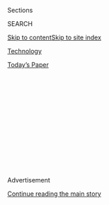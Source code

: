 <div id="app">

<div>

<div>

<div>

<div class="NYTAppHideMasthead css-1q2w90k e1suatyy0">

<div class="section css-ui9rw0 e1suatyy2">

<div class="css-eph4ug er09x8g0">

<div class="css-6n7j50">

</div>

<span class="css-1dv1kvn">Sections</span>

<div class="css-10488qs">

<span class="css-1dv1kvn">SEARCH</span>

</div>

[Skip to content](#site-content)[Skip to site
index](#site-index)

</div>

<div id="masthead-section-label" class="css-1wr3we4 eaxe0e00">

[Technology](https://www.nytimes.com/section/technology)

</div>

<div class="css-10698na e1huz5gh0">

</div>

</div>

<div id="masthead-bar-one" class="section hasLinks css-15hmgas e1csuq9d3">

<div class="css-uqyvli e1csuq9d0">

</div>

<div class="css-1uqjmks e1csuq9d1">

</div>

<div class="css-9e9ivx">

[](https://myaccount.nytimes.com/auth/login?response_type=cookie&client_id=vi)

</div>

<div class="css-1bvtpon e1csuq9d2">

[Today’s
Paper](https://www.nytimes.com/section/todayspaper)

</div>

</div>

</div>

</div>

<div data-aria-hidden="false">

<div id="site-content" data-role="main">

<div>

<div class="css-1aor85t" style="opacity:0.000000001;z-index:-1;visibility:hidden">

<div class="css-1hqnpie">

<div class="css-epjblv">

<span class="css-17xtcya">[Technology](/section/technology)</span><span class="css-x15j1o">|</span><span class="css-fwqvlz">China’s
King of Internet Fluff Wants to Conquer the
World</span>

</div>

<div class="css-k008qs">

<div class="css-1iwv8en">

<span class="css-18z7m18"></span>

<div>

</div>

</div>

<span class="css-1n6z4y">https://nyti.ms/2yFmMVZ</span>

<div class="css-1705lsu">

<div class="css-4xjgmj">

<div class="css-4skfbu" data-role="toolbar" data-aria-label="Social Media Share buttons, Save button, and Comments Panel with current comment count" data-testid="share-tools">

  - 
  - 
  - 
  - 
    
    <div class="css-6n7j50">
    
    </div>

  - 

</div>

</div>

</div>

</div>

</div>

</div>

<div id="NYT_TOP_BANNER_REGION" class="css-13pd83m">

</div>

<div id="top-wrapper" class="css-1sy8kpn">

<div id="top-slug" class="css-l9onyx">

Advertisement

</div>

[Continue reading the main
story](#after-top)

<div class="ad top-wrapper" style="text-align:center;height:100%;display:block;min-height:250px">

<div id="top" class="place-ad" data-position="top" data-size-key="top">

</div>

</div>

<div id="after-top">

</div>

</div>

<div id="sponsor-wrapper" class="css-1hyfx7x">

<div id="sponsor-slug" class="css-19vbshk">

Supported by

</div>

[Continue reading the main
story](#after-sponsor)

<div id="sponsor" class="ad sponsor-wrapper" style="text-align:center;height:100%;display:block">

</div>

<div id="after-sponsor">

</div>

</div>

<div class="css-1vkm6nb ehdk2mb0">

# China’s King of Internet Fluff Wants to Conquer the World

</div>

<div class="css-79elbk" data-testid="photoviewer-wrapper">

<div class="css-z3e15g" data-testid="photoviewer-wrapper-hidden">

</div>

<div class="css-1a48zt4 ehw59r15" data-testid="photoviewer-children">

![<span class="css-16f3y1r e13ogyst0" data-aria-hidden="true">Bytedance
says that more than half a billion people worldwide use its video apps
Douyin (in China) or TikTok (the rest of the world) at least once a
month.  
  
  
</span><span class="css-cnj6d5 e1z0qqy90" itemprop="copyrightHolder"><span class="css-1ly73wi e1tej78p0">Credit...</span><span><span>Images:
TikTok and Douyin. Photo illustration by The New York
Times</span></span></span>](https://static01.nyt.com/images/2018/10/29/business/00BYTEDANCE-COMBO/00BYTEDANCE-COMBO-articleLarge.jpg?quality=75&auto=webp&disable=upscale)

</div>

</div>

<div class="css-xt80pu e12qa4dv0">

<div class="css-18e8msd">

<div class="css-vp77d3 epjyd6m0">

<div class="css-1baulvz">

By [<span class="css-1baulvz last-byline" itemprop="name">Raymond
Zhong</span>](https://www.nytimes.com/by/raymond-zhong)

</div>

</div>

  - Oct. 29,
    2018

  - 
    
    <div class="css-4xjgmj">
    
    <div class="css-d8bdto" data-role="toolbar" data-aria-label="Social Media Share buttons, Save button, and Comments Panel with current comment count" data-testid="share-tools">
    
      - 
      - 
      - 
      - 
        
        <div class="css-6n7j50">
        
        </div>
    
      - 
    
    </div>
    
    </div>

</div>

<div class="css-tk9fsr">

[阅读简体中文版](https://cn.nytimes.com/technology/20181030/bytedance-app-funding-china/ "Read in Simplified Chinese")[閱讀繁體中文版](https://cn.nytimes.com/technology/20181030/bytedance-app-funding-china/zh-hant/ "Read in Traditional Chinese")

</div>

</div>

<div class="section meteredContent css-1r7ky0e" name="articleBody" itemprop="articleBody">

<div class="css-1fanzo5 StoryBodyCompanionColumn">

<div class="css-53u6y8">

BEIJING — A Chinese internet company that serves up homemade
break-dancing videos, dishy news bites and goofy hashtag challenges has
become one of the planet’s most richly valued start-ups, with a roughly
[$75 billion price
tag](https://www.nytimes.com/2018/09/28/technology/bytedance-fundraising-toutiao-tiktok.html).
And it has big plans for storming phone screens across the rest of the
globe, too.

You may not have heard of the company, Bytedance. You may never have
used any of its breezy, colorful apps. But your nearest teenager is
probably already obsessed with Musical.ly, the [video-sharing
platform](https://www.nytimes.com/2016/08/10/technology/china-homegrown-internet-companies-rest-of-the-world.html)
that [Bytedance bought for around $1 billion last
year](https://www.nytimes.com/2017/11/10/business/dealbook/musically-sold-app-video.html)
and folded into its own video service, TikTok.

“Frankly, it’s meaningless stuff,” said Dong Yaxin, 20, a college
student in Beijing who says he is active every day on Douyin, the
Chinese version of TikTok. Bytedance says that more than half a billion
people worldwide use Douyin or TikTok at least once a month.

</div>

</div>

<div class="css-1fanzo5 StoryBodyCompanionColumn">

<div class="css-53u6y8">

Cute pet videos. Lip-syncing to pop ear worms. Glossy digital effects
...

</div>

</div>

<div id="tik-tok-layers-autoplay" class="section interactive-content interactive-size-scoop css-h79tgy" data-id="100000006185945">

<div class="css-17ih8de interactive-body" data-sourceid="100000006185945">

<div class="g-graphic" data-preview-slug="2018-07-13-autoplay-video-update">

<div class="g-video-wrapper">

<div class="g-video-shell" data-scoop-id="" data-poster-url="https://int.nyt.com/data/videotape/finished/2018/10/1540822223/tik-tok-falco-edit-1254w.jpg" data-mp4="https://int.nyt.com/data/videotape/finished/2018/10/1540822223/tik-tok-falco-edit-1254w.mp4" data-ratio="540:960" data-autoplay="true" data-muted="true" data-mute-toggle="false" data-desktop-only-autoplay="false" data-loop="true" data-controls="false" data-auto-pause="false">

</div>

</div>

</div>

</div>

A clip from @falcopunch on TikTok.

</div>

<div class="css-1fanzo5 StoryBodyCompanionColumn">

<div class="css-53u6y8">

... and people who are very good at doing the
robot.

</div>

</div>

<div id="tik-tok-robot-autoplay" class="section interactive-content interactive-size-scoop css-h79tgy" data-id="100000006185935">

<div class="css-17ih8de interactive-body" data-sourceid="100000006185935">

<div class="g-graphic" data-preview-slug="2018-07-13-autoplay-video-update">

<div class="g-video-wrapper">

<div class="g-video-shell" data-scoop-id="" data-poster-url="https://int.nyt.com/data/videotape/finished/2018/10/1540821530/tik-tok-res-edit-1254w.jpg" data-mp4="https://int.nyt.com/data/videotape/finished/2018/10/1540821530/tik-tok-res-edit-1254w.mp4" data-ratio="540:960" data-autoplay="true" data-muted="true" data-mute-toggle="false" data-desktop-only-autoplay="false" data-loop="true" data-controls="false" data-auto-pause="false">

</div>

</div>

</div>

</div>

A clip from @rezbkr on TikTok.

</div>

<div class="css-1fanzo5 StoryBodyCompanionColumn">

<div class="css-53u6y8">

“There isn’t such a strong sense of purpose on Douyin,” Mr. Dong said.
“That’s actually what’s so good about it.”

But even for a purveyor of fluff, crossing the tech world’s most
treacherous divide will not be carefree. There are two major internets
right now: China’s and the rest of the world’s. Beijing’s tough rules on
content and operations have long made China difficult, even impossible,
terrain for American internet companies.

Those rules have also largely penned in homegrown titans like Tencent,
whose overseas expansion plans have been hamstrung by the unique demands
of catering to China’s online population.

So far, Bytedance — which recently secured $3 billion in new funding
from SoftBank and other heavyweight investors — has found a rare measure
of success in both internets by doing things a little differently.

</div>

</div>

<div class="css-1fanzo5 StoryBodyCompanionColumn">

<div class="css-53u6y8">

For one, it is making no pretense to be bridging the two digital realms.

Users of Douyin are entirely walled off from users of TikTok and vice
versa; the better to manage the material that people in China can see.
Beijing’s tightening controls have made these decidedly un-fun times to
be in the business of fun.

[Video game
companies](https://www.nytimes.com/2018/08/31/technology/china-videogames-myopia-tencent.html),
[celebrity gossip
bloggers](https://www.nytimes.com/2017/06/09/world/asia/china-celebrity-news-wechat.html)
and [live-streaming
stars](https://www.nytimes.com/2018/10/16/world/asia/china-yang-kaili-anthem.html)
have all been through the wringer recently as the government works
harder to stamp out cultural content that it deems unhealthy or
unwholesome. The crackdown has not spared Bytedance — the authorities
ordered the company’s joke-sharing app offline [in April this
year](https://www.nytimes.com/2018/04/11/technology/china-toutiao-bytedance-censor.html).

The company has also crossed borders with relative ease by focusing on
light, affirming fare, and on attracting young — [very
young](https://www.nytimes.com/2016/09/17/business/media/a-social-network-frequented-by-children-tests-the-limits-of-online-regulation.html)
— users. But the Chinese Communist Party is not alone in having
discovered a sordid side to Bytedance’s platforms.

Both before the company bought Musical.ly and since, horrified parents
and others have reported finding adolescent users [showing off
suggestive dance
moves](https://medium.com/s/parenting-stories/porn-is-not-the-worst-thing-on-musical-ly-5df07ab842af)
on the app, mouthing lyrics about rough sex and worse. Police in Britain
have
[investigated](http://www.edp24.co.uk/news/crime/police-investigation-after-two-children-from-eastgate-academy-in-king-s-lynn-allegedly-groomed-on-musical-ly-app-1-5036808)
reports of adults propositioning children through Musical.ly.

Bytedance added new privacy settings and parental controls to TikTok in
June. But if the company, which declined to comment for this article,
cannot expand its ability to manage such issues at the same rapid clip
at which it is drawing new users, its products could become the bane of
many more parents and governments in many more countries.

Their children might not care.

Kang Sae-eun, 14, an eighth grader in Seoul, loves watching other young
South Koreans on TikTok. There’s the girl who makes crazy faces, and the
excellent dancer. There’s the cool girl with short hair — real “girl
crush” material, she said.

They are funny and uninhibited, Sae-eun said. And best of all, they are
regular kids like her.

“It is much harder for young people like elementary school students to
become famous on the better-known platforms, like YouTube, Facebook or
Instagram, all of which I also use,” she said.

</div>

</div>

<div class="css-1fanzo5 StoryBodyCompanionColumn">

<div class="css-53u6y8">

Sae-eun said she didn’t realize that TikTok was made in China, which
raises what might be the most interesting question about Bytedance: How
did a company that is further democratizing self-expression come out of
sternly undemocratic China in the first place?

Bytedance, which was founded in 2012, did not set out to dominate the
market for bite-size videos. For many years, the company’s best-known
product was not Douyin but a news aggregator called Jinri Toutiao, which
uses machine learning to figure out what users like, then feeds them
more of it.

In China, few media outlets command much loyalty among readers. That
means an aggregator is a valuable and timesaving way to figure out what
to read.

After a while, though, Beijing realized that an app that gave people
exactly what they wanted ended up giving them a lot of
not-very-wholesome stuff.

Last December, after China’s internet regulator accused Toutiao of
[spreading “pornographic”
information](https://www.nytimes.com/2018/01/02/business/china-toutiao-censorship.html),
Bytedance halted updates to several sections of the app and removed or
suspended hundreds of content creators. A few months later, Toutiao was
[temporarily removed from app
stores](https://www.nytimes.com/2018/04/11/technology/china-toutiao-bytedance-censor.html)
for unspecified reasons. And Bytedance’s joke-sharing app, Neihan
Duanzi, was [shut down
entirely](https://www.nytimes.com/2018/04/12/business/china-bytedance-duanzi-censor.html).

In a lengthy letter of apology, the company’s founder and chief
executive, Zhang Yiming, vowed to increase the number of employees
moderating content to 10,000 from 6,000.

“The product went astray, and content appeared that did not accord with
core socialist values,” Mr. Zhang wrote.

</div>

</div>

<div class="css-1fanzo5 StoryBodyCompanionColumn">

<div class="css-53u6y8">

By then, Bytedance had another rising star in its stable.

Douyin was not even Bytedance’s first video app when it was released in
2016. But in the somewhat arbitrary, mildly mysterious way in which
these things happen, it became huge.

The app is engineered for swift, maximal addictiveness.

Open Douyin or TikTok and you are plunged right into a video. Swipe up
to get another, each refresh of the screen providing a dopamine jolt.
The videos fill your phone display entirely, blocking the clock at the
top and preventing you from seeing how many hours you have spent
watching puppies and comedy skits and synchronized dancing.

Satsuki Hatashita, a 20-year-old college student in western Japan, has
been hooked for months. She now knows not to use the app before taking a
shower. “I wouldn’t be able to shower for a long time, until I finally
stopped watching TikTok,” she said.

She, too, was surprised to learn that the app was Chinese.

People like Ms. Hatashita have given Bytedance confidence in its march
overseas. The company has opened offices in Japan, Brazil, India, the
United States and beyond.

Still, Chinese staff stationed in China oversee significant aspects of
Bytedance’s international apps. They even produce some culturally
specific content, such as push notifications suggesting videos to watch.
The company is hiring speakers of more than a dozen languages, including
Portuguese, Polish, Malay and Arabic, for positions in China, according
to an online posting.

An episode this year points to the importance, for Bytedance, of having
people on the ground in at least one area: government relations.

In July, the authorities in Indonesia [temporarily blocked
TikTok](http://www.thejakartapost.com/news/2018/07/03/what-is-tik-tok-an-app-blocked-before-we-older-people-even-heard-of-it.html)
for hosting what they called “pornography, inappropriate content and
blasphemy.” The Indonesian government had contacted TikTok’s Singapore
office to give a few days’ warning. But it didn’t receive a response
until after the app was shut down, Rudiantara, Indonesia’s minister of
information, said in an interview.

</div>

</div>

<div class="css-1fanzo5 StoryBodyCompanionColumn">

<div class="css-53u6y8">

Bytedance’s recent hires suggest that it wants to avoid similar
incidents. Instagram’s head of public policy for the Asia-Pacific
region, Helena Lersch, recently resigned to become Bytedance’s director
for global public policy. Facebook’s public policy leads in Indonesia
and Japan recently left to join Bytedance, too.

Before Douyin took off, China’s internet didn’t have a reigning social
platform dedicated to short, easy-to-make videos. In the rest of the
world’s internet, where Instagram, Snapchat and others are already
popular, TikTok faces stiff competition.

For Tao Ni, a 25-year-old newspaper reporter in eastern China, Tencent’s
messaging app WeChat has already become more of a tool for work than a
fun way to kill time. Weibo, a popular Twitter-like platform, can be
wearying. But not Douyin, Ms. Tao said.

It’s because each video is so short, she said, that she can end up
spending hours on what amounts to channel-surfing. “Anything longer than
15 seconds, and I might start to feel tired.”

</div>

</div>

</div>

<div>

</div>

<div>

</div>

<div>

</div>

<div>

<div id="bottom-wrapper" class="css-1ede5it">

<div id="bottom-slug" class="css-l9onyx">

Advertisement

</div>

[Continue reading the main
story](#after-bottom)

<div id="bottom" class="ad bottom-wrapper" style="text-align:center;height:100%;display:block;min-height:90px">

</div>

<div id="after-bottom">

</div>

</div>

</div>

</div>

</div>

## Site Index

<div>

</div>

## Site Information Navigation

  - [© <span>2020</span> <span>The New York Times
    Company</span>](https://help.nytimes.com/hc/en-us/articles/115014792127-Copyright-notice)

<!-- end list -->

  - [NYTCo](https://www.nytco.com/)
  - [Contact
    Us](https://help.nytimes.com/hc/en-us/articles/115015385887-Contact-Us)
  - [Work with us](https://www.nytco.com/careers/)
  - [Advertise](https://nytmediakit.com/)
  - [T Brand Studio](http://www.tbrandstudio.com/)
  - [Your Ad
    Choices](https://www.nytimes.com/privacy/cookie-policy#how-do-i-manage-trackers)
  - [Privacy](https://www.nytimes.com/privacy)
  - [Terms of
    Service](https://help.nytimes.com/hc/en-us/articles/115014893428-Terms-of-service)
  - [Terms of
    Sale](https://help.nytimes.com/hc/en-us/articles/115014893968-Terms-of-sale)
  - [Site
    Map](https://spiderbites.nytimes.com)
  - [Help](https://help.nytimes.com/hc/en-us)
  - [Subscriptions](https://www.nytimes.com/subscription?campaignId=37WXW)

</div>

</div>

</div>

</div>
